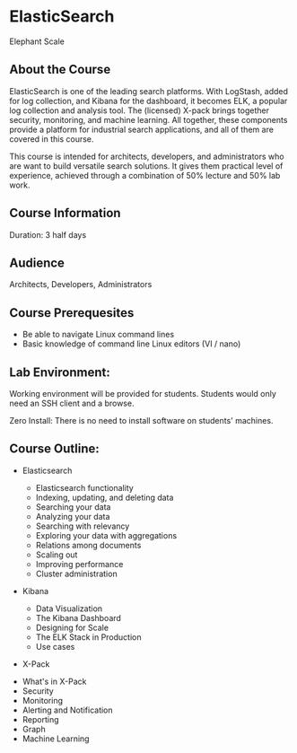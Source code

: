 # ElasticSearch

Elephant Scale

## About the Course

ElasticSearch is one of the leading search platforms. With LogStash, added for log collection, and Kibana for the dashboard, it becomes ELK, a popular log collection and analysis tool. The (licensed) X-pack brings together security, monitoring, and machine learning. All together, these components provide a platform for industrial search applications, and all of them are covered in this course.

This course is intended for architects, developers, and administrators who are want to build versatile search solutions. It gives them practical level of experience, achieved through a combination of 50% lecture and 50% lab work. 

## Course Information
Duration: 3 half days

## Audience
Architects, Developers, Administrators

## Course Prerequesites
 *  Be able to navigate Linux command lines
 *  Basic knowledge of command line Linux editors (VI / nano)

## Lab Environment:
Working environment will be provided for students.  Students would only need an SSH client and a browse.

Zero Install: There is no need to install software on students' machines.

## Course Outline:

 * Elasticsearch 
   - Elasticsearch functionality 
   - Indexing, updating, and deleting data
   - Searching your data
   - Analyzing your data 
   - Searching with relevancy 
   - Exploring your data with aggregations 
   - Relations among documents 
   - Scaling out 
   - Improving performance
   - Cluster administration

 * Kibana
   - Data Visualization
   - The Kibana Dashboard
   - Designing for Scale
   - The ELK Stack in Production
   - Use cases


 * X-Pack
  - What's in X-Pack
  - Security
  - Monitoring
  - Alerting and Notification
  - Reporting
  - Graph
  - Machine Learning




